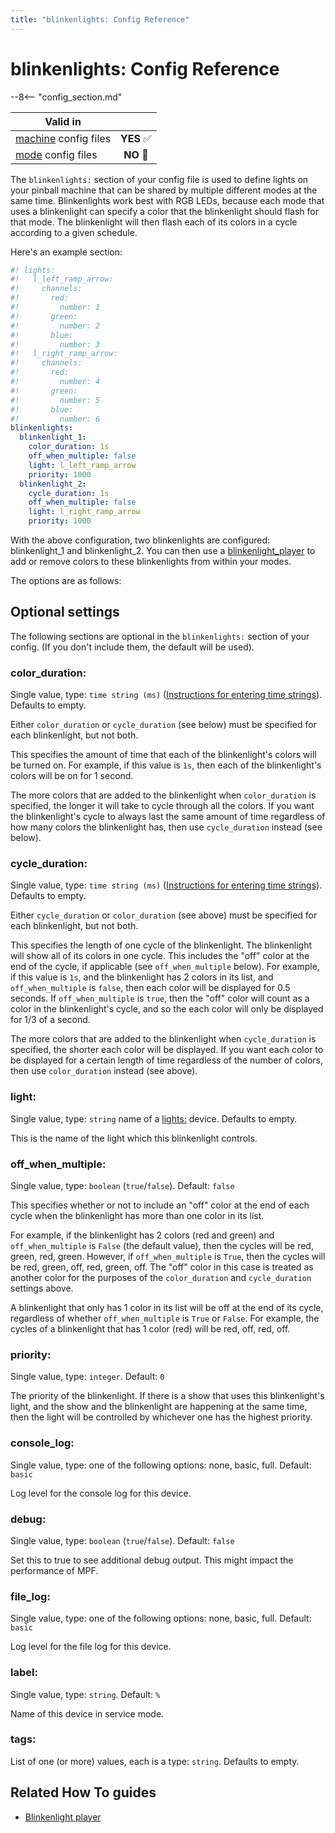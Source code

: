 ```yaml
---
title: "blinkenlights: Config Reference"
---
```


# blinkenlights: Config Reference

--8<-- "config_section.md"

| Valid in | |
|-----|:----:|
|[machine](instructions/machine_config.md) config files |**YES** :white_check_mark:|
|[mode](instructions/mode_config.md) config files|**NO** :no_entry_sign:|

The `blinkenlights:` section of your config file is used to define
lights on your pinball machine that can be shared by multiple different
modes at the same time. Blinkenlights work best with RGB LEDs, because
each mode that uses a blinkenlight can specify a color that the
blinkenlight should flash for that mode. The blinkenlight will then
flash each of its colors in a cycle according to a given schedule.

Here's an example section:

``` yaml
#! lights:
#!   l_left_ramp_arrow:
#!     channels:
#!       red:
#!         number: 1
#!       green:
#!         number: 2
#!       blue:
#!         number: 3
#!   l_right_ramp_arrow:
#!     channels:
#!       red:
#!         number: 4
#!       green:
#!         number: 5
#!       blue:
#!         number: 6
blinkenlights:
  blinkenlight_1:
    color_duration: 1s
    off_when_multiple: false
    light: l_left_ramp_arrow
    priority: 1000
  blinkenlight_2:
    cycle_duration: 1s
    off_when_multiple: false
    light: l_right_ramp_arrow
    priority: 1000
```

With the above configuration, two blinkenlights are configured:
blinkenlight_1 and blinkenlight_2. You can then use a
[blinkenlight_player](blinkenlight_player.md) to add or remove colors to these blinkenlights from within
your modes.

The options are as follows:

## Optional settings

The following sections are optional in the `blinkenlights:` section of
your config. (If you don't include them, the default will be used).

### color_duration:

Single value, type: `time string (ms)`
([Instructions for entering time strings](instructions/time_strings.md)). Defaults to empty.

Either `color_duration` or `cycle_duration` (see below) must be
specified for each blinkenlight, but not both.

This specifies the amount of time that each of the blinkenlight's
colors will be turned on. For example, if this value is `1s`, then each
of the blinkenlight's colors will be on for 1 second.

The more colors that are added to the blinkenlight when `color_duration`
is specified, the longer it will take to cycle through all the colors.
If you want the blinkenlight's cycle to always last the same amount of
time regardless of how many colors the blinkenlight has, then use
`cycle_duration` instead (see below).

### cycle_duration:

Single value, type: `time string (ms)`
([Instructions for entering time strings](instructions/time_strings.md)). Defaults to empty.

Either `cycle_duration` or `color_duration` (see above) must be
specified for each blinkenlight, but not both.

This specifies the length of one cycle of the blinkenlight. The
blinkenlight will show all of its colors in one cycle. This includes the
"off" color at the end of the cycle, if applicable (see
`off_when_multiple` below). For example, if this value is `1s`, and the
blinkenlight has 2 colors in its list, and `off_when_multiple` is
`false`, then each color will be displayed for 0.5 seconds. If
`off_when_multiple` is `true`, then the "off" color will count as a
color in the blinkenlight's cycle, and so the each color will only be
displayed for 1/3 of a second.

The more colors that are added to the blinkenlight when `cycle_duration`
is specified, the shorter each color will be displayed. If you want each
color to be displayed for a certain length of time regardless of the
number of colors, then use `color_duration` instead (see above).

### light:

Single value, type: `string` name of a [lights:](lights.md) device. Defaults to empty.

This is the name of the light which this blinkenlight controls.

### off_when_multiple:

Single value, type: `boolean` (`true`/`false`). Default: `false`

This specifies whether or not to include an "off" color at the end of
each cycle when the blinkenlight has more than one color in its list.

For example, if the blinkenlight has 2 colors (red and green) and
`off_when_multiple` is `False` (the default value), then the cycles will
be red, green, red, green. However, if `off_when_multiple` is `True`,
then the cycles will be red, green, off, red, green, off. The "off"
color in this case is treated as another color for the purposes of the
`color_duration` and `cycle_duration` settings above.

A blinkenlight that only has 1 color in its list will be off at the end
of its cycle, regardless of whether `off_when_multiple` is `True` or
`False`. For example, the cycles of a blinkenlight that has 1 color
(red) will be red, off, red, off.

### priority:

Single value, type: `integer`. Default: `0`

The priority of the blinkenlight. If there is a show that uses this
blinkenlight's light, and the show and the blinkenlight are happening
at the same time, then the light will be controlled by whichever one has
the highest priority.

### console_log:

Single value, type: one of the following options: none, basic, full.
Default: `basic`

Log level for the console log for this device.

### debug:

Single value, type: `boolean` (`true`/`false`). Default: `false`

Set this to true to see additional debug output. This might impact the
performance of MPF.

### file_log:

Single value, type: one of the following options: none, basic, full.
Default: `basic`

Log level for the file log for this device.

### label:

Single value, type: `string`. Default: `%`

Name of this device in service mode.

### tags:

List of one (or more) values, each is a type: `string`. Defaults to
empty.


## Related How To guides

* [Blinkenlight player](../config_players/blinkenlight_player.md)
